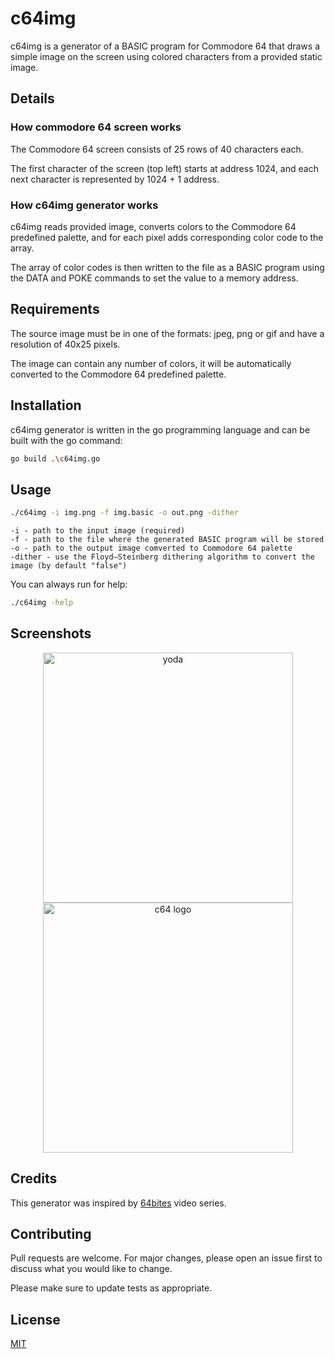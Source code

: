 # c64img

c64img is a generator of a BASIC program for Commodore 64 that draws a simple image on the screen using colored characters from a provided static image.

## Details

### How commodore 64 screen works

The Commodore 64 screen consists of 25 rows of 40 characters each.

The first character of the screen (top left) starts at address 1024, and each next character is represented by 1024 + 1 address.

### How c64img generator works

c64img reads provided image, converts colors to the Commodore 64 predefined palette, and for each pixel adds corresponding color code to the array.

The array of color codes is then written to the file as a BASIC program using the DATA and POKE commands to set the value to a memory address.

## Requirements

The source image must be in one of the formats: jpeg, png or gif and have a resolution of 40x25 pixels.

The image can contain any number of colors, it will be automatically converted to the Commodore 64 predefined palette.

## Installation

c64img generator is written in the go programming language and can be built with the go command:

```bash
go build .\c64img.go
```

## Usage

```bash
./c64img -i img.png -f img.basic -o out.png -dither
```

```
-i - path to the input image (required)
-f - path to the file where the generated BASIC program will be stored
-o - path to the output image comverted to Commodore 64 palette
-dither - use the Floyd–Steinberg dithering algorithm to convert the image (by default "false")
```

You can always run for help:
```bash
./c64img -help
```

## Screenshots
<p align="center">
    <img src="https://demyanov.dev/images/go/c64img/img_01_400.png" style=" width:400px;"  alt="yoda">
    <img src="https://demyanov.dev/images/go/c64img/img_02_400.png" style=" width:400px;"  alt="c64 logo">
</p>

## Credits
This generator was inspired by [64bites](https://64bites.com/blog/2015/05/31/create-a-1k-image-for-c64-with-ruby/) video series.

## Contributing

Pull requests are welcome. For major changes, please open an issue first to discuss what you would like to change.

Please make sure to update tests as appropriate.

## License

[MIT](https://choosealicense.com/licenses/mit/)
